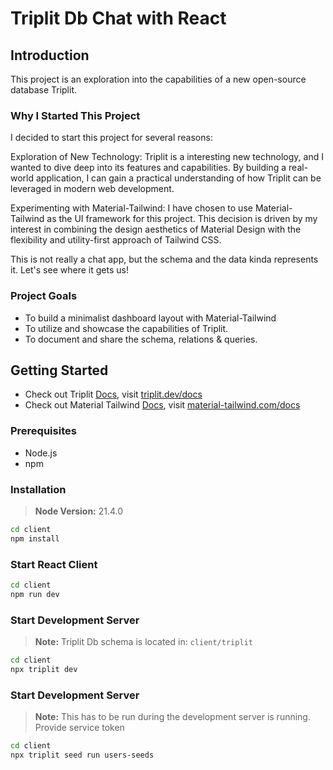 
# Triplit Db Chat with React

## Introduction
This project is an exploration into the capabilities of a new open-source database Triplit.

### Why I Started This Project
I decided to start this project for several reasons:

Exploration of New Technology: Triplit is a interesting new technology, and I wanted to dive deep into its features and capabilities. By building a real-world application, I can gain a practical understanding of how Triplit can be leveraged in modern web development.

Experimenting with Material-Tailwind: I have chosen to use Material-Tailwind as the UI framework for this project. This decision is driven by my interest in combining the design aesthetics of Material Design with the flexibility and utility-first approach of Tailwind CSS.

This is not really a chat app, but the schema and the data kinda represents it. Let's see where it gets us!

### Project Goals
- To build a minimalist dashboard layout with Material-Tailwind
- To utilize and showcase the capabilities of Triplit.
- To document and share the schema, relations & queries. 

## Getting Started

- Check out Triplit [Docs](https://www.triplit.dev/docs), visit [triplit.dev/docs](https://www.triplit.dev/docs)
- Check out Material Tailwind [Docs](https://www.material-tailwind.com/docs), visit [material-tailwind.com/docs](https://www.material-tailwind.com/docs)

### Prerequisites

- Node.js
- npm

### Installation
> **Node Version:**
> 21.4.0
   ```sh
   cd client
   npm install
   ```

### Start React Client
   ```sh
   cd client
   npm run dev
   ```

### Start Development Server
> **Note:**
> Triplit Db schema is located in: `client/triplit`
   ```sh
   cd client
   npx triplit dev
   ```

### Start Development Server
> **Note:**
> This has to be run during the development server is running. <br/>
> Provide service token
   ```sh
   cd client
   npx triplit seed run users-seeds
   ```